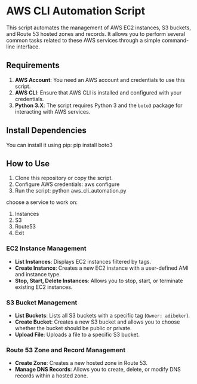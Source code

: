 # AWS CLI Automation Script

This script automates the management of AWS EC2 instances, S3 buckets, and Route 53 hosted zones and records. It allows you to perform several common tasks related to these AWS services through a simple command-line interface.

## Requirements

1. **AWS Account**: You need an AWS account and credentials to use this script.
2. **AWS CLI**: Ensure that AWS CLI is installed and configured with your credentials.
3. **Python 3.X**: The script requires Python 3 and the `boto3` package for interacting with AWS services.

## Install Dependencies
   You can install it using pip:
   pip install boto3

## How to Use

1. Clone this repository or copy the script.
2. Configure AWS credentials: aws configure
3. Run the script:
python aws_cli_automation.py

choose a service to work on:
1. Instances
2. S3
3. Route53
4. Exit

### EC2 Instance Management

- **List Instances**: Displays EC2 instances filtered by tags.
- **Create Instance**: Creates a new EC2 instance with a user-defined AMI and instance type.
- **Stop, Start, Delete Instances**: Allows you to stop, start, or terminate existing EC2 instances.

### S3 Bucket Management

- **List Buckets**: Lists all S3 buckets with a specific tag (`Owner: adibeker`).
- **Create Bucket**: Creates a new S3 bucket and allows you to choose whether the bucket should be public or private.
- **Upload File**: Uploads a file to a specific S3 bucket.

### Route 53 Zone and Record Management

- **Create Zone**: Creates a new hosted zone in Route 53.
- **Manage DNS Records**: Allows you to create, delete, or modify DNS records within a hosted zone.
